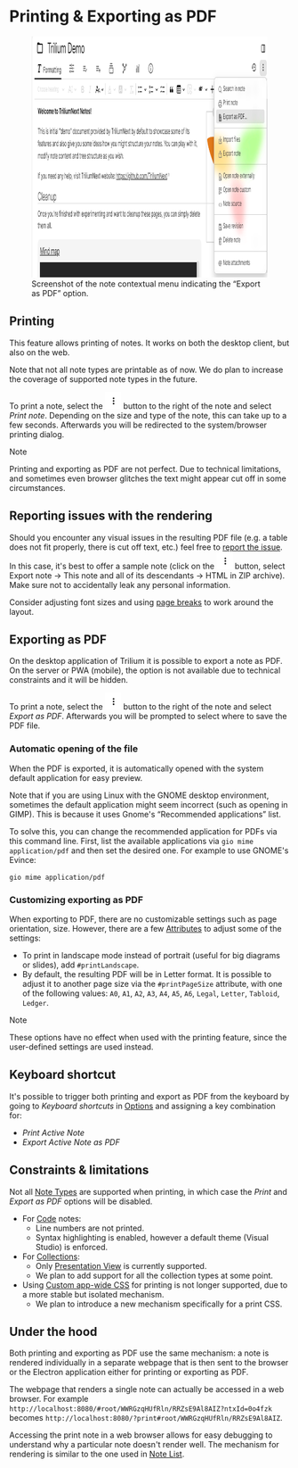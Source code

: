 # Printing & Exporting as PDF
<figure class="image"><img style="aspect-ratio:951/432;" src="Printing &amp; Exporting as PD.png" width="951" height="432"><figcaption>Screenshot of the note contextual menu indicating the “Export as PDF” option.</figcaption></figure>

## Printing

This feature allows printing of notes. It works on both the desktop client, but also on the web.

Note that not all note types are printable as of now. We do plan to increase the coverage of supported note types in the future.

To print a note, select the <img src="1_Printing &amp; Exporting as PD.png" width="29" height="31"> button to the right of the note and select _Print note_. Depending on the size and type of the note, this can take up to a few seconds. Afterwards you will be redirected to the system/browser printing dialog.

> [!NOTE]
> Printing and exporting as PDF are not perfect. Due to technical limitations, and sometimes even browser glitches the text might appear cut off in some circumstances. 

## Reporting issues with the rendering

Should you encounter any visual issues in the resulting PDF file (e.g. a table does not fit properly, there is cut off text, etc.) feel free to [report the issue](../../Troubleshooting/Reporting%20issues.md). In this case, it's best to offer a sample note (click on the <img src="1_Printing &amp; Exporting as PD.png" width="29" height="31"> button, select Export note → This note and all of its descendants → HTML in ZIP archive). Make sure not to accidentally leak any personal information.

Consider adjusting font sizes and using [page breaks](../../Note%20Types/Text/Insert%20buttons.md) to work around the layout.

## Exporting as PDF

On the desktop application of Trilium it is possible to export a note as PDF. On the server or PWA (mobile), the option is not available due to technical constraints and it will be hidden.

To print a note, select the ![](1_Printing%20&%20Exporting%20as%20PD.png) button to the right of the note and select _Export as PDF_. Afterwards you will be prompted to select where to save the PDF file.

### Automatic opening of the file

When the PDF is exported, it is automatically opened with the system default application for easy preview.

Note that if you are using Linux with the GNOME desktop environment, sometimes the default application might seem incorrect (such as opening in GIMP). This is because it uses Gnome's “Recommended applications” list.

To solve this, you can change the recommended application for PDFs via this command line. First, list the available applications via `gio mime application/pdf` and then set the desired one. For example to use GNOME's Evince:

```
gio mime application/pdf
```

### Customizing exporting as PDF

When exporting to PDF, there are no customizable settings such as page orientation, size. However, there are a few <a class="reference-link" href="../../Advanced%20Usage/Attributes.md">Attributes</a> to adjust some of the settings:

*   To print in landscape mode instead of portrait (useful for big diagrams or slides), add `#printLandscape`.
*   By default, the resulting PDF will be in Letter format. It is possible to adjust it to another page size via the `#printPageSize` attribute, with one of the following values: `A0`, `A1`, `A2`, `A3`, `A4`, `A5`, `A6`, `Legal`, `Letter`, `Tabloid`, `Ledger`.

> [!NOTE]
> These options have no effect when used with the printing feature, since the user-defined settings are used instead.

## Keyboard shortcut

It's possible to trigger both printing and export as PDF from the keyboard by going to _Keyboard shortcuts_ in <a class="reference-link" href="../UI%20Elements/Options.md">Options</a> and assigning a key combination for:

*   _Print Active Note_
*   _Export Active Note as PDF_

## Constraints & limitations

Not all <a class="reference-link" href="../../Note%20Types.md">Note Types</a> are supported when printing, in which case the _Print_ and _Export as PDF_ options will be disabled.

*   For <a class="reference-link" href="../../Note%20Types/Code.md">Code</a> notes:
    *   Line numbers are not printed.
    *   Syntax highlighting is enabled, however a default theme (Visual Studio) is enforced.
*   For <a class="reference-link" href="../../Note%20Types/Collections.md">Collections</a>:
    *   Only <a class="reference-link" href="../../Note%20Types/Collections/Presentation%20View.md">Presentation View</a> is currently supported.
    *   We plan to add support for all the collection types at some point.
*   Using <a class="reference-link" href="../../Theme%20development/Custom%20app-wide%20CSS.md">Custom app-wide CSS</a> for printing is not longer supported, due to a more stable but isolated mechanism.
    *   We plan to introduce a new mechanism specifically for a print CSS.

## Under the hood

Both printing and exporting as PDF use the same mechanism: a note is rendered individually in a separate webpage that is then sent to the browser or the Electron application either for printing or exporting as PDF.

The webpage that renders a single note can actually be accessed in a web browser. For example `http://localhost:8080/#root/WWRGzqHUfRln/RRZsE9Al8AIZ?ntxId=0o4fzk` becomes `http://localhost:8080/?print#root/WWRGzqHUfRln/RRZsE9Al8AIZ`.

Accessing the print note in a web browser allows for easy debugging to understand why a particular note doesn't render well. The mechanism for rendering is similar to the one used in <a class="reference-link" href="Note%20List.md">Note List</a>.